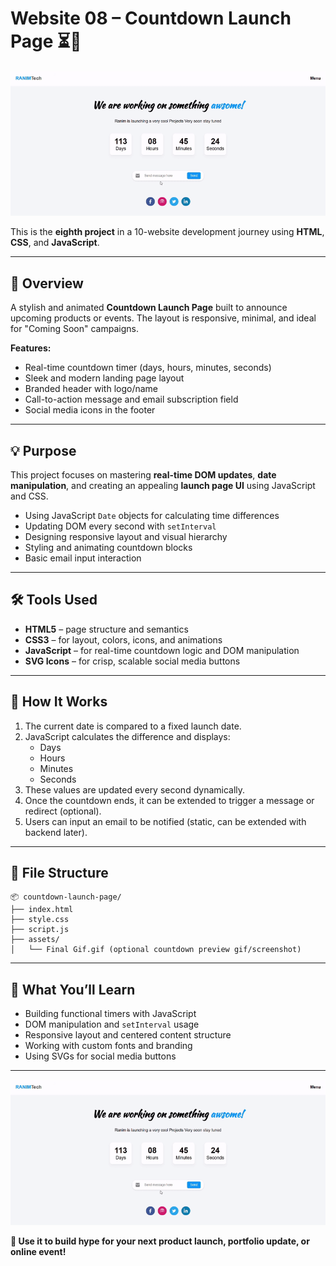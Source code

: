 # Website 08 – Countdown Launch Page ⏳🚀

![Countdown Page Screenshot](./assets/Final%20Gif.gif)

This is the **eighth project** in a 10-website development journey using **HTML**, **CSS**, and **JavaScript**.

---

## 📌 Overview

A stylish and animated **Countdown Launch Page** built to announce upcoming products or events. The layout is responsive, minimal, and ideal for "Coming Soon" campaigns.

**Features:**
- Real-time countdown timer (days, hours, minutes, seconds)
- Sleek and modern landing page layout
- Branded header with logo/name
- Call-to-action message and email subscription field
- Social media icons in the footer

---

## 💡 Purpose

This project focuses on mastering **real-time DOM updates**, **date manipulation**, and creating an appealing **launch page UI** using JavaScript and CSS.

- Using JavaScript `Date` objects for calculating time differences
- Updating DOM every second with `setInterval`
- Designing responsive layout and visual hierarchy
- Styling and animating countdown blocks
- Basic email input interaction

---

## 🛠 Tools Used

- **HTML5** – page structure and semantics  
- **CSS3** – for layout, colors, icons, and animations  
- **JavaScript** – for real-time countdown logic and DOM manipulation  
- **SVG Icons** – for crisp, scalable social media buttons

---

## 🚀 How It Works

1. The current date is compared to a fixed launch date.
2. JavaScript calculates the difference and displays:
   - Days
   - Hours
   - Minutes
   - Seconds
3. These values are updated every second dynamically.
4. Once the countdown ends, it can be extended to trigger a message or redirect (optional).
5. Users can input an email to be notified (static, can be extended with backend later).

---

## 📁 File Structure

```
📦 countdown-launch-page/
├── index.html
├── style.css
├── script.js
├── assets/
│   └── Final Gif.gif (optional countdown preview gif/screenshot)
```

---

## 🧠 What You’ll Learn

- Building functional timers with JavaScript
- DOM manipulation and `setInterval` usage
- Responsive layout and centered content structure
- Working with custom fonts and branding
- Using SVGs for social media buttons

---

![Countdown Launch Screenshot](./assets/Final%20Gif.gif)

**🔔 Use it to build hype for your next product launch, portfolio update, or online event!**

